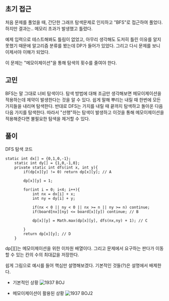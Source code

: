 ## 초기 접근

처음 문제를 풀었을 때, 간단한 그래프 탐색문제로 인지하고 "BFS"로 접근하여 풀었다. 
하지만 결과는.. 메모리 초과가 발생했고 틀렸다.

예제 입력으로 테스트해봐도 틀림이 없었고, 아무리 생각해도 도저히 틀린 이유를 알지 못했기 때문에
알고리즘 분류를 봤는데 DP가 들어가 있었다. 그리고 다시 문제를 보니 이제서야 이해가 되었다.

이 문제는 "메모이제이션"을 통해 탐색의 횟수를 줄여야 한다.

## 고민

BFS는 말 그대로 너비 탐색이다. 탐색 방법에 대해 조금만 생각해보면 
메모이제이션을 적용하는데 제약이 발생한다는 것을 알 수 있다.
쉽게 말해 뿌리는 내릴 때 한번에 모든 가지들을 내리며 탐색한다.
반대로 DFS는 가지를 내릴 때 끝까지 탐색하고 돌아온 다음 다음 가지를 탐색한다.
따라서 "선행"하는 탐색이 발생하고 이것을 통해 메모이제이션을 적용해준다면 불필요한
탐색을 제거할 수 있다. 

## 풀이

DFS 탐색 코드
```
static int dx[] = {0,1,0,-1};
    static int dy[] = {1,0,-1,0};
    private static int dfs(int x, int y){
        if(dp[x][y] != 0) return dp[x][y]; // A

        dp[x][y] = 1;

        for(int i = 0; i<4; i++){
            int nx = dx[i] + x;
            int ny = dy[i] + y;

            if(nx < 0 || ny < 0 || nx >= n || ny >= n) continue;
            if(board[nx][ny] <= board[x][y]) continue; // B

            dp[x][y] = Math.max(dp[x][y], dfs(nx,ny) + 1); // C

        }
        return dp[x][y]; // D
    }
```
dp[][]는 메모이제이션을 위한 이차원 배열이다. 그리고 문제에서 요구하는
판다가 이동할 수 있는 칸의 수의 최대값을 저장한다. 

쉽게 그림으로 예시를 들어 핵심만 설명해보겠다. 기본적인 것들(?)은 설명에서 배제한다.

* 기본적인 상황
![1937 BOJ](https://user-images.githubusercontent.com/53935439/153751172-4ee347c3-8a0d-4a74-a0e7-3866291df2eb.PNG)


* 메모이제이션이 활용된 상황
  ![1937 BOJ2](https://user-images.githubusercontent.com/53935439/153751329-7d9917f8-3d10-469e-a7be-b4b652005874.PNG)


